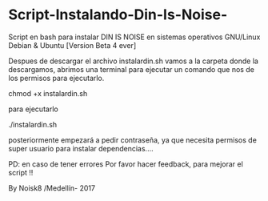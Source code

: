 # Script-Instalando-Din-Is-Noise-
Script en bash para instalar DIN IS NOISE en sistemas operativos GNU/Linux Debian &amp; Ubuntu [Version Beta 4 ever]

Despues de descargar el archivo instalardin.sh vamos a la carpeta donde la descargamos, abrimos una terminal para ejecutar un comando que nos de los permisos para ejecutarlo. 

chmod +x instalardin.sh


para ejecutarlo 

./instalardin.sh

posteriormente empezará a pedir contraseña, ya que necesita permisos de super usuario para instalar dependencias....

PD: en caso de tener errores Por favor hacer feedback, para mejorar el script !!

By Noisk8 /Medellín- 2017
